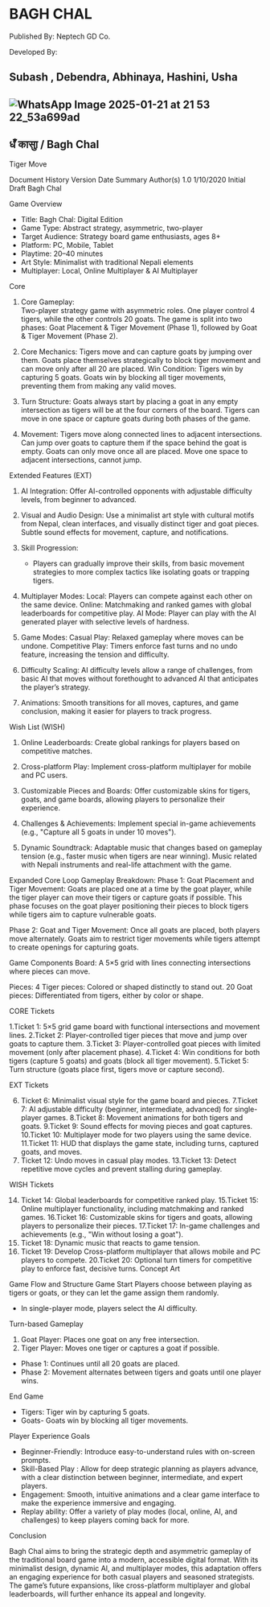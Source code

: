 

# BAGH CHAL



Published By:
Neptech GD Co.



Developed By:
## Subash , Debendra, Abhinaya,  Hashini, Usha






## ![WhatsApp Image 2025-01-21 at 21 53 22_53a699ad](https://github.com/user-attachments/assets/781348f5-1b8a-416b-ba47-07edbe78f24e)



## धँ कासाु / Bagh Chal 




 Tiger Move

Document History
Version	Date	Summary	Author(s)
1.0	1/10/2020	Initial Draft	Bagh Chal

 


Game Overview
 
- Title: Bagh Chal: Digital Edition
- Game Type: Abstract strategy, asymmetric, two-player
- Target Audience: Strategy board game enthusiasts, ages 8+
- Platform: PC, Mobile, Tablet
- Playtime: 20–40 minutes
- Art Style: Minimalist with traditional Nepali elements
- Multiplayer: Local, Online Multiplayer & AI Multiplayer 
 
Core
 
1. Core Gameplay:  
Two-player strategy game with asymmetric roles. One player control 4 tigers, while the other controls 20 goats. The game is split into two phases: Goat Placement & Tiger Movement (Phase 1), followed by Goat & Tiger Movement (Phase 2).
   
2. Core Mechanics:
Tigers move and can capture goats by jumping over them. Goats place themselves strategically to block tiger movement and can move only after all 20 are placed.
Win Condition:
Tigers win by capturing 5 goats. Goats win by blocking all tiger movements, preventing them from making any valid moves.
 
3. Turn Structure:
Goats always start by placing a goat in any empty intersection as tigers will be at the four corners of the board. Tigers can move in one space or capture goats during both phases of the game.
 
4. Movement:
Tigers move along connected lines to adjacent intersections. Can jump over goats to capture them if the space behind the goat is empty. Goats can only move once all are placed. Move one space to adjacent intersections, cannot jump.
 
Extended Features (EXT)
 
1. AI Integration:
Offer AI-controlled opponents with adjustable difficulty levels, from beginner to advanced.
   
2. Visual and Audio Design:
Use a minimalist art style with cultural motifs from Nepal, clean interfaces, and visually distinct tiger and goat pieces. Subtle sound effects for movement, capture, and notifications.
 
3. Skill Progression:
   - Players can gradually improve their skills, from basic movement strategies to more complex tactics like isolating goats or trapping tigers.
 
4. Multiplayer Modes:
Local: Players can compete against each other on the same device.
Online: Matchmaking and ranked games with global leaderboards for competitive play.
AI Mode: Player can play with the AI generated player with selective levels of hardness.
 
5. Game Modes:
Casual Play: Relaxed gameplay where moves can be undone.
Competitive Play: Timers enforce fast turns and no undo feature, increasing the tension and difficulty.
   
6. Difficulty Scaling:
AI difficulty levels allow a range of challenges, from basic AI that moves without forethought to advanced AI that anticipates the player’s strategy.
 
7. Animations:
Smooth transitions for all moves, captures, and game conclusion, making it easier for players to track progress.
 


Wish List (WISH)
 
1. Online Leaderboards:
Create global rankings for players based on competitive matches.
   
2. Cross-platform Play:
Implement cross-platform multiplayer for mobile and PC users.
   
3. Customizable Pieces and Boards:
Offer customizable skins for tigers, goats, and game boards, allowing players to personalize their experience.
 
4. Challenges & Achievements:
Implement special in-game achievements (e.g., "Capture all 5 goats in under 10 moves").
 
5. Dynamic Soundtrack:
Adaptable music that changes based on gameplay tension (e.g., faster music when tigers are near winning). Music related with Nepali instruments and real-life attachment with the game.
 



Expanded Core Loop
Gameplay Breakdown: 
Phase 1: Goat Placement and Tiger Movement:
Goats are placed one at a time by the goat player, while the tiger player can move their tigers or capture goats if possible. This phase focuses on the goat player positioning their pieces to block tigers while tigers aim to capture vulnerable goats.

Phase 2: Goat and Tiger Movement:
Once all goats are placed, both players move alternately. Goats aim to restrict tiger movements while tigers attempt to create openings for capturing goats.
 
Game Components
 Board:
A 5×5 grid with lines connecting intersections where pieces can move. 
 
Pieces:
4 Tiger pieces: Colored or shaped distinctly to stand out.
20 Goat pieces: Differentiated from tigers, either by color or shape.
  
 



CORE Tickets
 
1.Ticket 1: 5×5 grid game board with functional intersections and movement lines.
2.Ticket 2: Player-controlled tiger pieces that move and jump over goats to capture them.
3.Ticket 3: Player-controlled goat pieces with limited movement (only after placement phase).
4.Ticket 4: Win conditions for both tigers (capture 5 goats) and goats (block all tiger movement).
5.Ticket 5: Turn structure (goats place first, tigers move or capture second).
 
EXT Tickets
 
6. Ticket 6: Minimalist visual style for the game board and pieces.
7.Ticket 7: AI adjustable difficulty (beginner, intermediate, advanced) for single-player games.
8.Ticket 8: Movement animations for both tigers and goats.
9.Ticket 9: Sound effects for moving pieces and goat captures.
10.Ticket 10: Multiplayer mode for two players using the same device.
11.Ticket 11: HUD that displays the game state, including turns, captured goats, and moves.
12. Ticket 12: Undo moves in casual play modes.
13.Ticket 13: Detect repetitive move cycles and prevent stalling during gameplay.
 
WISH Tickets
 
14. Ticket 14: Global leaderboards for competitive ranked play.
15.Ticket 15: Online multiplayer functionality, including matchmaking and ranked games. 
16.Ticket 16: Customizable skins for tigers and goats, allowing players to personalize their pieces.
17.Ticket 17: In-game challenges and achievements (e.g., "Win without losing a goat").
18. Ticket 18: Dynamic music that reacts to game tension.
19. Ticket 19: Develop Cross-platform multiplayer that allows mobile and PC players to compete.
20.Ticket 20: Optional turn timers for competitive play to enforce fast, decisive turns.
Concept Art
   
  

  
 

Game Flow and Structure
Game Start
Players choose between playing as tigers or goats, or they can let the game assign them randomly.
- In single-player mode, players select the AI difficulty.
 
Turn-based Gameplay
1. Goat Player: Places one goat on any free intersection.
2. Tiger Player: Moves one tiger or captures a goat if possible.
   
- Phase 1: Continues until all 20 goats are placed.
- Phase 2: Movement alternates between tigers and goats until one player wins.
 
End Game
- Tigers: Tiger win by capturing 5 goats.
- Goats- Goats win by blocking all tiger movements.
 
Player Experience Goals
 
- Beginner-Friendly: Introduce easy-to-understand rules with on-screen prompts.
- Skill-Based Play : Allow for deep strategic planning as players advance, with a clear distinction between beginner, intermediate, and expert players.
- Engagement: Smooth, intuitive animations and a clear game interface to make the experience immersive and engaging.
- Replay ability: Offer a variety of play modes (local, online, AI, and challenges) to keep players coming back for more.
 
Conclusion
 
Bagh Chal aims to bring the strategic depth and asymmetric gameplay of the traditional board game into a modern, accessible digital format. With its minimalist design, dynamic AI, and multiplayer modes, this adaptation offers an engaging experience for both casual players and seasoned strategists. The game’s future expansions, like cross-platform multiplayer and global leaderboards, will further enhance its appeal and longevity.
